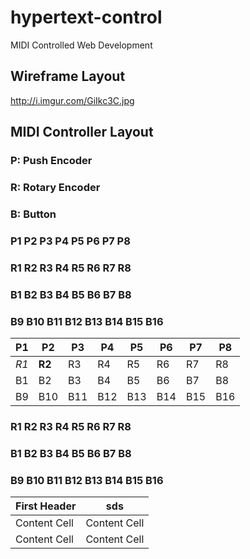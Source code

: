 # hypertext-control
MIDI Controlled Web Development
## Wireframe Layout
http://i.imgur.com/GiIkc3C.jpg
## MIDI Controller Layout
### P: Push Encoder
### R: Rotary Encoder
### B: Button

### P1    P2    P3    P4    P5    P6    P7    P8
### R1    R2    R3    R4    R5    R6    R7    R8
### B1    B2    B3    B4    B5    B6    B7    B8
### B9    B10   B11   B12   B13   B14   B15   B16

|P1    |P2    |P3    |P4    |P5    |P6    |P7    |P8    |
|------|------|------|------|------|------|------|------|
|*R1*    |**R2**    |R3    |R4    |R5    |R6    |R7    |R8    |
|B1    |B2    |B3    |B4    |B5    |B6    |B7    |B8    |
|B9    |B10   |B11   |B12   |B13   |B14   |B15   |B16   |

### R1    R2    R3    R4    R5    R6    R7    R8
### B1    B2    B3    B4    B5    B6    B7    B8
### B9    B10   B11   B12   B13   B14   B15   B16

| First Header  | sds           |
| ------------- | ------------- |
| Content Cell  | Content Cell  |
| Content Cell  | Content Cell  |
